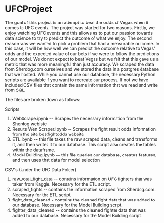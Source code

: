 # UFCProject
The goal of this project is an attempt to beat the odds of Vegas when it comes to UFC events. The project was started for two reasons. Firstly, we enjoy watching UFC events and this allows us to put our passion towards data science to try to predict the outcome of what we enjoy. The second reason was we wanted to pick a problem that had a measurable outcome. In this case, it will be how well we can predict the outcome relative to Vegas' odds and the expected value of our bets if we were to follow the predictions of our model. We do not expect to beat Vegas but we felt that this gave us a metric that was more meaningful than just accuracy. We scraped the data from Sherdog.com ourselves and we stored the data in a postgres database that we hosted. While you cannot use our database, the necessary Python scripts are available if you want to recreate our process. If not we have included CSV files that contain the same information that we read and write from SQL.

The files are broken down as follows:

Scripts
1) WebScrape.ipynb -- Scrapes the necessary information from the Sherdog webiste 
2) Results Wen Scraper.ipynb -- Scrapes the fight result odds information from the site bestfightodds website
2) ETL.ipynb -- this file takes the raw scraped data, cleans and transforms it, and then writes it to our database. This script also creates the tables within the dataframe.
3) Model Building.ipynb -- this file queries our database, creates features, and then uses that data for model selection

CSV's 
(Under the UFC Data Folder)
1) raw_total_fight_data -- contains information on UFC fighters that was taken from Kaggle. Necessary for the ETL script.
2) scraped_fights -- contains the information scraped from Sherdog.com. Necessary for the ETL script.
3) fight_data_cleaned - contains the cleaned fight data that was added to our database. Necessary for the Model Building script.
4) fighter_data_cleaned -- contains the cleaned fighter data that was added to our database. Necessary for the Model Building script.
